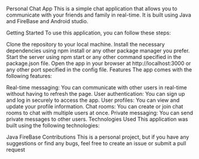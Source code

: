 Personal Chat App
This is a simple chat application that allows you to communicate with your friends and family in real-time. It is built using Java and FireBase and Android studio.

Getting Started
To use this application, you can follow these steps:

Clone the repository to your local machine.
Install the necessary dependencies using npm install or any other package manager you prefer.
Start the server using npm start or any other command specified in the package.json file.
Open the app in your browser at http://localhost:3000 or any other port specified in the config file.
Features
The app comes with the following features:

Real-time messaging: You can communicate with other users in real-time without having to refresh the page.
User authentication: You can sign up and log in securely to access the app.
User profiles: You can view and update your profile information.
Chat rooms: You can create or join chat rooms to chat with multiple users at once.
Private messaging: You can send private messages to other users.
Technologies Used
This application was built using the following technologies:

Java
FireBase
Contributions
This is a personal project, but if you have any suggestions or find any bugs, feel free to create an issue or submit a pull request
